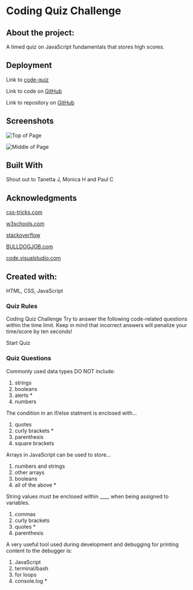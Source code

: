 # Coding Quiz Challenge

## About the project:
A timed quiz on JavaScript fundamentals that stores high scores.

## Deployment

Link to [code-quiz](https://rachel-reidenga.github.io/code-quiz/)

Link to code on [GitHub](https://github.com/Rachel-Reidenga/code-quiz/blob/Rachel-Reidenga.github.io/script.js)

Link to repository on [GitHub](https://github.com/Rachel-Reidenga/code-quiz)

## Screenshots



![Top of Page](./code-quiz/assets/screenshots/SS1)

![Middle of Page](./code-quiz/assets/screenshots/SS2)

## Built With

Shout out to Tanetta J, Monica H and Paul C

## Acknowledgments

[css-tricks.com](https://css-tricks.com/)

[w3schools.com](https://www.w3schools.com/)

[stackoverflow](https://stackoverflow.com/)

[BULLDOGJOB.com](https://bulldogjob.com/news/449-how-to-write-a-good-readme-for-your-github-project)

[code.visualstudio.com](https://code.visualstudio.com/docs/languages/markdown)

## Created with:
HTML, CSS, JavaScript


### Quiz Rules
Coding Quiz Challenge
Try to answer the following code-related questions within the time limit.
Keep in mind that incorrect answers will penalize your time/score by ten seconds!

Start Quiz

### Quiz Questions
Commonly used data types DO NOT include:
1. strings
2. booleans
3. alerts *
4. numbers

The condition in an if/else statment is enclosed with...
1. quotes
2. curly brackets *
3. parenthesis
4. square brackets

Arrays in JavaScript can be used to store...
1. numbers and strings
2. other arrays
3. booleans
4. all of the above *

String values must be enclosed within ____ when being assigned to variables.
1. commas
2. curly brackets
3. quotes *
4. parenthesis

A very useful tool used during development and debugging for printing content to the debugger is:
1. JavaScript
2. terminal/bash
3. for loops
4. console.log *
